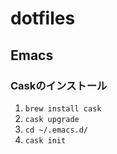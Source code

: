 # dotfiles

## Emacs

### Caskのインストール

1. `brew install cask`
2. `cask upgrade`
3. `cd ~/.emacs.d/`
4. `cask init`

